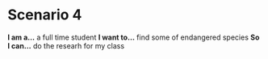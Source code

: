 # Scenario 4

**I am a…** a full time student
**I want to…** find some of endangered species
**So I can…** do the researh for my class